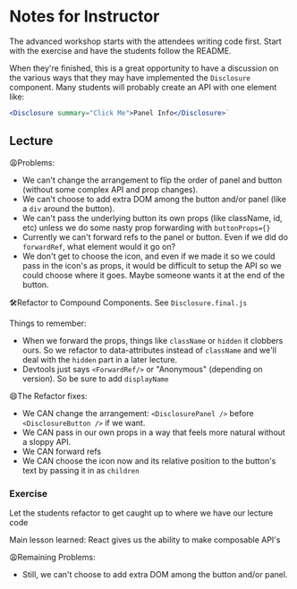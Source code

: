 # Notes for Instructor

The advanced workshop starts with the attendees writing code first. Start with the exercise and have the students follow the README.

When they're finished, this is a great opportunity to have a discussion on the various ways that they may have implemented the `Disclosure` component. Many students will probably create an API with one element like:

```jsx
<Disclosure summary="Click Me">Panel Info</Disclosure>`
```

## Lecture

😩Problems:

- We can't change the arrangement to flip the order of panel and button (without some complex API and prop changes).
- We can't choose to add extra DOM among the button and/or panel (like a `div` around the button).
- We can't pass the underlying button its own props (like className, id, etc) unless we do some nasty prop forwarding with `buttonProps={}`
- Currently we can't forward refs to the panel or button. Even if we did do `forwardRef`, what element would it go on?
- We don't get to choose the icon, and even if we made it so we could pass in the icon's as props, it would be difficult to setup the API so we could choose where it goes. Maybe someone wants it at the end of the button.

🛠Refactor to Compound Components. See `Disclosure.final.js`

Things to remember:

- When we forward the props, things like `className` or `hidden` it clobbers ours. So we refactor to data-attributes instead of `className` and we'll deal with the `hidden` part in a later lecture.
- Devtools just says `<ForwardRef/>` or "Anonymous" (depending on version). So be sure to add `displayName`

😄The Refactor fixes:

- We CAN change the arrangement: `<DisclosurePanel />` before `<DisclosureButton />` if we want.
- We CAN pass in our own props in a way that feels more natural without a sloppy API.
- We CAN forward refs
- We CAN choose the icon now and its relative position to the button's text by passing it in as `children`

### Exercise

Let the students refactor to get caught up to where we have our lecture code

Main lesson learned: React gives us the ability to make composable API's

😩Remaining Problems:

- Still, we can't choose to add extra DOM among the button and/or panel.
